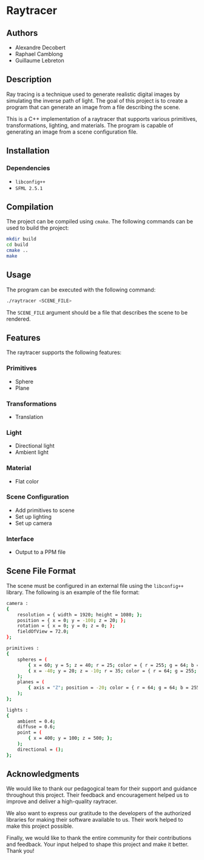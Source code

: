 # Raytracer

## Authors

- Alexandre Decobert
- Raphael Camblong
- Guillaume Lebreton

## Description

Ray tracing is a technique used to generate realistic digital images by simulating the inverse path of light. The goal of this project is to create a program that can generate an image from a file describing the scene.

This is a C++ implementation of a raytracer that supports various primitives, transformations, lighting, and materials. The program is capable of generating an image from a scene configuration file.

## Installation

### Dependencies

- `libconfig++`
- `SFML 2.5.1`

## Compilation

The project can be compiled using `cmake`. The following commands can be used to build the project:

```sh
mkdir build
cd build
cmake ..
make
```

## Usage

The program can be executed with the following command:

```sh
./raytracer <SCENE_FILE>
```

The `SCENE_FILE` argument should be a file that describes the scene to be rendered.

## Features

The raytracer supports the following features:

### Primitives

- Sphere
- Plane

### Transformations

- Translation

### Light

- Directional light
- Ambient light

### Material

- Flat color

### Scene Configuration

- Add primitives to scene
- Set up lighting
- Set up camera

### Interface

- Output to a PPM file

## Scene File Format

The scene must be configured in an external file using the `libconfig++` library. The following is an example of the file format:

```sh
camera :
{
    resolution = { width = 1920; height = 1080; };
    position = { x = 0; y = -100; z = 20; };
    rotation = { x = 0; y = 0; z = 0; };
    fieldOfView = 72.0;
};

primitives :
{
    spheres = (
        { x = 60; y = 5; z = 40; r = 25; color = { r = 255; g = 64; b = 64; }; } ,
        { x = -40; y = 20; z = -10; r = 35; color = { r = 64; g = 255; b = 64; }; }
    );
    planes = (
        { axis = "Z"; position = -20; color = { r = 64; g = 64; b = 255; }; }
    );
};

lights :
{
    ambient = 0.4;
    diffuse = 0.6;
    point = (
        { x = 400; y = 100; z = 500; };
    );
    directional = ();
};
```
## Acknowledgments

We would like to thank our pedagogical team for their support and guidance throughout this project. Their feedback and encouragement helped us to improve and deliver a high-quality raytracer.

We also want to express our gratitude to the developers of the authorized libraries for making their software available to us. Their work helped to make this project possible.

Finally, we would like to thank the entire community for their contributions and feedback. Your input helped to shape this project and make it better. Thank you!
